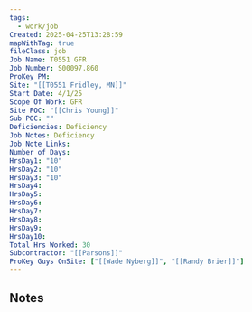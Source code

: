 ```yaml
---
tags:
  - work/job
Created: 2025-04-25T13:28:59
mapWithTag: true
fileClass: job
Job Name: T0551 GFR
Job Number: S00097.860
ProKey PM: 
Site: "[[T0551 Fridley, MN]]"
Start Date: 4/1/25
Scope Of Work: GFR
Site POC: "[[Chris Young]]"
Sub POC: ""
Deficiencies: Deficiency
Job Notes: Deficiency
Job Note Links: 
Number of Days: 
HrsDay1: "10"
HrsDay2: "10"
HrsDay3: "10"
HrsDay4: 
HrsDay5: 
HrsDay6: 
HrsDay7: 
HrsDay8: 
HrsDay9: 
HrsDay10: 
Total Hrs Worked: 30
Subcontractor: "[[Parsons]]"
ProKey Guys OnSite: ["[[Wade Nyberg]]", "[[Randy Brier]]"]
---
```

## Notes
